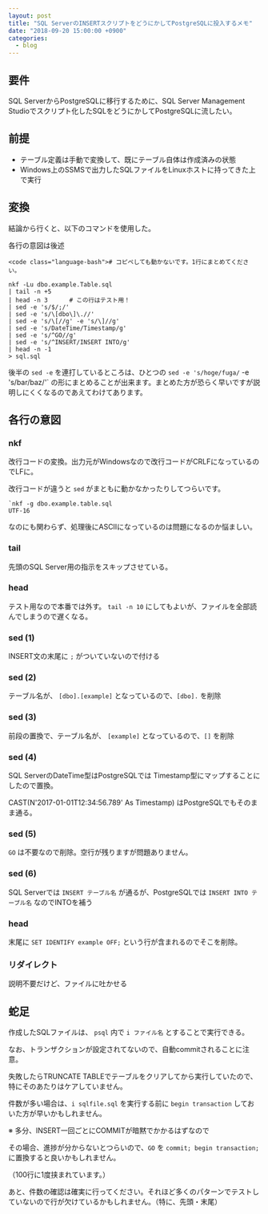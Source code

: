 ```yaml
---
layout: post
title: "SQL ServerのINSERTスクリプトをどうにかしてPostgreSQLに投入するメモ"
date: "2018-09-20 15:00:00 +0900"
categories: 
  - blog
---
```

## 要件

SQL ServerからPostgreSQLに移行するために、SQL Server Management Studioでスクリプト化したSQLをどうにかしてPostgreSQLに流したい。  

## 前提

* テーブル定義は手動で変換して、既にテーブル自体は作成済みの状態
* Windows上のSSMSで出力したSQLファイルをLinuxホストに持ってきた上で実行

## 変換

結論から行くと、以下のコマンドを使用した。  

各行の意図は後述  

```
<code class="language-bash"># コピペしても動かないです。1行にまとめてください。

nkf -Lu dbo.example.Table.sql
| tail -n +5 
| head -n 3      # この行はテスト用！
| sed -e 's/$/;/' 
| sed -e 's/\[dbo\]\.//' 
| sed -e 's/\[//g' -e 's/\]//g' 
| sed -e 's/DateTime/Timestamp/g' 
| sed -e 's/^GO//g' 
| sed -e 's/^INSERT/INSERT INTO/g' 
| head -n -1
> sql.sql
````


後半の `sed -e` を連打しているところは、ひとつの `sed -e 's/hoge/fuga/` -e 's/bar/baz/'` の形にまとめることが出来ます。まとめた方が恐らく早いですが説明しにくくなるのであえてわけてあります。  

## 各行の意図
### nkf

改行コードの変換。出力元がWindowsなので改行コードがCRLFになっているのでLFに。  

改行コードが違うと `sed` がまともに動かなかったりしてつらいです。  

```
`nkf -g dbo.example.table.sql
UTF-16
````


なのにも関わらず、処理後にASCIIになっているのは問題になるのか悩ましい。  

### tail

先頭のSQL Server用の指示をスキップさせている。  

### head

テスト用なので本番では外す。 `tail -n 10` にしてもよいが、ファイルを全部読んでしまうので遅くなる。  

### sed (1)

INSERT文の末尾に `;` がついていないので付ける  

### sed (2)

テーブル名が、 `[dbo].[example]` となっているので、`[dbo].` を削除  

### sed (3)

前段の置換で、テーブル名が、 `[example]` となっているので、`[]` を削除  

### sed (4)

SQL ServerのDateTime型はPostgreSQLでは Timestamp型にマップすることにしたので置換。  

CAST(N'2017-01-01T12:34:56.789' As Timestamp) はPostgreSQLでもそのまま通る。  

### sed (5)

`GO` は不要なので削除。空行が残りますが問題ありません。  

### sed (6)

SQL Serverでは `INSERT テーブル名` が通るが、PostgreSQLでは `INSERT INTO テーブル名` なのでINTOを補う  

### head

末尾に `SET IDENTIFY example OFF;` という行が含まれるのでそこを削除。  

### リダイレクト

説明不要だけど、ファイルに吐かせる  

## 蛇足

作成したSQLファイルは、 `psql` 内で `i ファイル名` とすることで実行できる。  

なお、トランザクションが設定されてないので、自動commitされることに注意。  

失敗したらTRUNCATE TABLEでテーブルをクリアしてから実行していたので、特にそのあたりはケアしていません。  


件数が多い場合は、`i sqlfile.sql` を実行する前に `begin transaction` しておいた方が早いかもしれません。  

※ 多分、INSERT一回ごとにCOMMITが暗黙でかかるはずなので  

その場合、進捗が分からないとつらいので、`GO` を `commit; begin transaction;` に置換すると良いかもしれません。  

（100行に1度挟まれています。）  


あと、件数の確認は確実に行ってください。それほど多くのパターンでテストしていないので行が欠けているかもしれません。（特に、先頭・末尾）  

